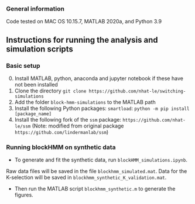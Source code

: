 ### General information
Code tested on MAC OS 10.15.7, MATLAB 2020a, and Python 3.9

## Instructions for running the analysis and simulation scripts

### Basic setup
0. Install MATLAB, python, anaconda and jupyter notebook if these have not been installed
1. Clone the directory `git clone https://github.com/nhat-le/switching-simulations`
2. Add the folder `block-hmm-simulations` to the MATLAB path
3. Install the following Python packages: `smartload`: `python -m pip install [package_name]`
4. Install the following fork of the `ssm` package: `https://github.com/nhat-le/ssm` (Note: modified from original package `https://github.com/lindermanlab/ssm`)

### Running blockHMM on synthetic data

* To generate and fit the synthetic data, run `blockHMM_simulations.ipynb`.
  
Raw data files will be saved in the file `blockhmm_simulated.mat`. 
Data for the K-selection will be saved in `blockhmm_synthetic_K_validation.mat`.

* Then run the MATLAB script `blockhmm_synthetic.m` to generate the figures.


